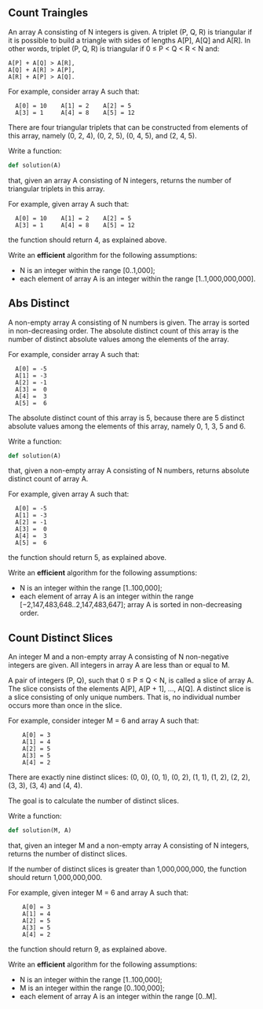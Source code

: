 ## Count Traingles

An array A consisting of N integers is given. A triplet (P, Q, R) is triangular if it is possible to build a triangle with sides of lengths A[P], A[Q] and A[R]. In other words, triplet (P, Q, R) is triangular if 0 ≤ P < Q < R < N and:
```
A[P] + A[Q] > A[R],
A[Q] + A[R] > A[P],
A[R] + A[P] > A[Q].
```
For example, consider array A such that:
```
  A[0] = 10    A[1] = 2    A[2] = 5
  A[3] = 1     A[4] = 8    A[5] = 12
```
There are four triangular triplets that can be constructed from elements of this array, namely (0, 2, 4), (0, 2, 5), (0, 4, 5), and (2, 4, 5).

Write a function:

```python
def solution(A)
```

that, given an array A consisting of N integers, returns the number of triangular triplets in this array.

For example, given array A such that:
```
  A[0] = 10    A[1] = 2    A[2] = 5
  A[3] = 1     A[4] = 8    A[5] = 12
```
the function should return 4, as explained above.

Write an **efficient** algorithm for the following assumptions:

* N is an integer within the range [0..1,000];
* each element of array A is an integer within the range [1..1,000,000,000].

## Abs Distinct
A non-empty array A consisting of N numbers is given. The array is sorted in non-decreasing order. The absolute distinct count of this array is the number of distinct absolute values among the elements of the array.

For example, consider array A such that:
```
  A[0] = -5
  A[1] = -3
  A[2] = -1
  A[3] =  0
  A[4] =  3
  A[5] =  6
```
The absolute distinct count of this array is 5, because there are 5 distinct absolute values among the elements of this array, namely 0, 1, 3, 5 and 6.

Write a function:

```python
def solution(A)
```

that, given a non-empty array A consisting of N numbers, returns absolute distinct count of array A.

For example, given array A such that:
```
  A[0] = -5
  A[1] = -3
  A[2] = -1
  A[3] =  0
  A[4] =  3
  A[5] =  6
```
the function should return 5, as explained above.

Write an **efficient** algorithm for the following assumptions:

* N is an integer within the range [1..100,000];
* each element of array A is an integer within the range [−2,147,483,648..2,147,483,647];
array A is sorted in non-decreasing order.

## Count Distinct Slices
An integer M and a non-empty array A consisting of N non-negative integers are given. All integers in array A are less than or equal to M.

A pair of integers (P, Q), such that 0 ≤ P ≤ Q < N, is called a slice of array A. The slice consists of the elements A[P], A[P + 1], ..., A[Q]. A distinct slice is a slice consisting of only unique numbers. That is, no individual number occurs more than once in the slice.

For example, consider integer M = 6 and array A such that:
```
    A[0] = 3
    A[1] = 4
    A[2] = 5
    A[3] = 5
    A[4] = 2
```
There are exactly nine distinct slices: (0, 0), (0, 1), (0, 2), (1, 1), (1, 2), (2, 2), (3, 3), (3, 4) and (4, 4).

The goal is to calculate the number of distinct slices.

Write a function:

```python
def solution(M, A)
```

that, given an integer M and a non-empty array A consisting of N integers, returns the number of distinct slices.

If the number of distinct slices is greater than 1,000,000,000, the function should return 1,000,000,000.

For example, given integer M = 6 and array A such that:
```
    A[0] = 3
    A[1] = 4
    A[2] = 5
    A[3] = 5
    A[4] = 2
```
the function should return 9, as explained above.

Write an **efficient** algorithm for the following assumptions:

* N is an integer within the range [1..100,000];
* M is an integer within the range [0..100,000];
* each element of array A is an integer within the range [0..M].